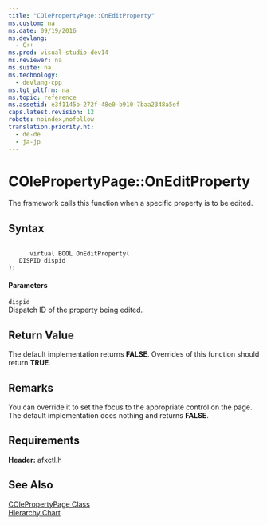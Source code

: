 ```yaml
---
title: "COlePropertyPage::OnEditProperty"
ms.custom: na
ms.date: 09/19/2016
ms.devlang: 
  - C++
ms.prod: visual-studio-dev14
ms.reviewer: na
ms.suite: na
ms.technology: 
  - devlang-cpp
ms.tgt_pltfrm: na
ms.topic: reference
ms.assetid: e3f1145b-272f-48e0-b910-7baa2348a5ef
caps.latest.revision: 12
robots: noindex,nofollow
translation.priority.ht: 
  - de-de
  - ja-jp
---
```

# COlePropertyPage::OnEditProperty
The framework calls this function when a specific property is to be edited.  
  
## Syntax  
  
```  
  
      virtual BOOL OnEditProperty(  
   DISPID dispid   
);  
```  
  
#### Parameters  
 `dispid`  
 Dispatch ID of the property being edited.  
  
## Return Value  
 The default implementation returns **FALSE**. Overrides of this function should return **TRUE**.  
  
## Remarks  
 You can override it to set the focus to the appropriate control on the page. The default implementation does nothing and returns **FALSE**.  
  
## Requirements  
 **Header:** afxctl.h  
  
## See Also  
 [COlePropertyPage Class](../vs140/COlePropertyPage-Class.md)   
 [Hierarchy Chart](../vs140/Hierarchy-Chart.md)